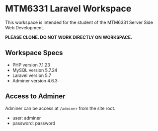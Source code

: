 # MTM6331 Laravel Workspace

This workspace is intended for the student of the MTM6331 Server Side Web Development.

**PLEASE CLONE. DO NOT WORK DIRECTLY ON WORKSPACE.**

## Workspace Specs
- PHP version 7.1.23
- MySQL version 5.7.24
- Laravel version 5.7
- Adminer version 4.6.3

## Access to Adminer
Adminer can be access at `/adminer` from the site root. 
- user: adminer
- password: password